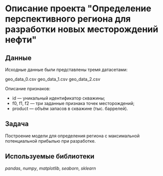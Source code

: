# Описание проекта "Определение перспективного региона для разработки новых месторождений нефти"


## Данные

Исходные данные были представлены тремя датасетами:

geo_data_0.csv
geo_data_1.csv
geo_data_2.csv

Описание признаков:

- id — уникальный идентификатор скважины;
- f0, f1, f2 — три заданные признака точек месторождений;
- product — объём запасов в скважине (тыс. баррелей).

## Задача

Построение модели для определения региона с максимальной потенциальной прибылью при разработке.

## Используемые библиотеки
*pandas*,
*numpy*,
*matplotlib*,
*seaborn*,
*sklearn*
